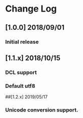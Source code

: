 # Change Log
## [1.0.0] 2018/09/01
### Initial release  

## [1.1.x] 2018/10/15
### DCL support
### Default utf8

##[1.2.x] 2019/05/17
### Unicode conversion support. 
